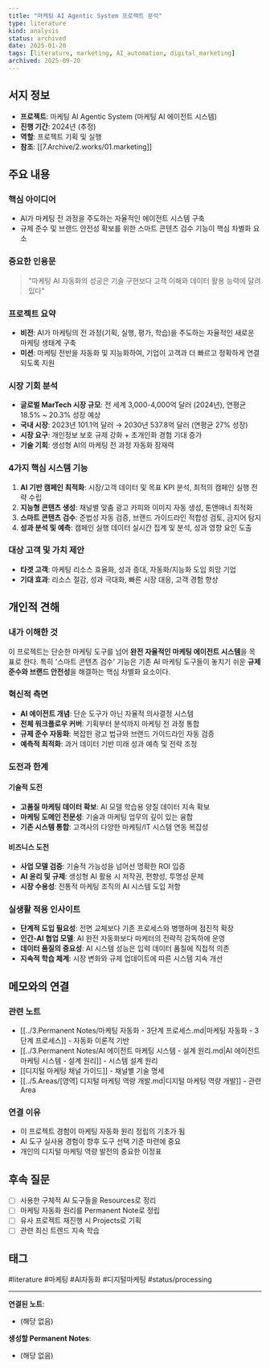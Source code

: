 ```yaml
---
title: "마케팅 AI Agentic System 프로젝트 분석"
type: literature
kind: analysis
status: archived
date: 2025-01-20
tags: [literature, marketing, AI_automation, digital_marketing]
archived: 2025-09-20
---
```



## 서지 정보
- **프로젝트**: 마케팅 AI Agentic System (마케팅 AI 에이전트 시스템)
- **진행 기간**: 2024년 (추정)
- **역할**: 프로젝트 기획 및 실행
- **참조**: [[7.Archive/2.works/01.marketing]]

## 주요 내용

### 핵심 아이디어
<!-- 저자의 주요 논점을 자신의 언어로 정리 -->
- AI가 마케팅 전 과정을 주도하는 자율적인 에이전트 시스템 구축
- 규제 준수 및 브랜드 안전성 확보를 위한 스마트 콘텐츠 검수 기능이 핵심 차별화 요소

### 중요한 인용문
> "마케팅 AI 자동화의 성공은 기술 구현보다 고객 이해와 데이터 활용 능력에 달려있다"

### 프로젝트 요약
- **비전**: AI가 마케팅의 전 과정(기획, 실행, 평가, 학습)을 주도하는 자율적인 새로운 마케팅 생태계 구축
- **미션**: 마케팅 전반을 자동화 및 지능화하여, 기업이 고객과 더 빠르고 정확하게 연결되도록 지원

### 시장 기회 분석
- **글로벌 MarTech 시장 규모**: 전 세계 3,000-4,000억 달러 (2024년), 연평균 18.5% ~ 20.3% 성장 예상
- **국내 시장**: 2023년 101.1억 달러 → 2030년 537.8억 달러 (연평균 27% 성장)
- **시장 요구**: 개인정보 보호 규제 강화 + 초개인화 경험 기대 증가
- **기술 기회**: 생성형 AI의 마케팅 전 과정 자동화 잠재력

### 4가지 핵심 시스템 기능
1.  **AI 기반 캠페인 최적화**: 시장/고객 데이터 및 목표 KPI 분석, 최적의 캠페인 실행 전략 수립
2.  **지능형 콘텐츠 생성**: 채널별 맞춤 광고 카피와 이미지 자동 생성, 톤앤매너 최적화
3.  **스마트 콘텐츠 검수**: 준법성 자동 검증, 브랜드 가이드라인 적합성 검토, 금지어 탐지
4.  **성과 분석 및 예측**: 캠페인 실행 데이터 실시간 집계 및 분석, 성과 영향 요인 도출

### 대상 고객 및 가치 제안
- **타겟 고객**: 마케팅 리소스 효율화, 성과 증대, 자동화/지능화 도입 희망 기업
- **기대 효과**: 리소스 절감, 성과 극대화, 빠른 시장 대응, 고객 경험 향상

## 개인적 견해
<!-- 이 내용에 대한 나의 생각이나 비판적 분석 -->
### 내가 이해한 것
이 프로젝트는 단순한 마케팅 도구를 넘어 **완전 자율적인 마케팅 에이전트 시스템**을 목표로 한다.
특히 '스마트 콘텐츠 검수' 기능은 기존 AI 마케팅 도구들이 놓치기 쉬운 **규제 준수와 브랜드 안전성**을 해결하는 핵심 차별화 요소이다.

### 혁신적 측면
- **AI 에이전트 개념**: 단순 도구가 아닌 자율적 의사결정 시스템
- **전체 워크플로우 커버**: 기획부터 분석까지 마케팅 전 과정 통합
- **규제 준수 자동화**: 복잡한 광고 법규와 브랜드 가이드라인 자동 검증
- **예측적 최적화**: 과거 데이터 기반 미래 성과 예측 및 전략 조정

### 도전과 한계
#### 기술적 도전
- **고품질 마케팅 데이터 확보**: AI 모델 학습용 양질 데이터 지속 확보
- **마케팅 도메인 전문성**: 기술과 마케팅 업무의 깊이 있는 융합
- **기존 시스템 통합**: 고객사의 다양한 마케팅/IT 시스템 연동 복잡성

#### 비즈니스 도전
- **사업 모델 검증**: 기술적 가능성을 넘어선 명확한 ROI 입증
- **AI 윤리 및 규제**: 생성형 AI 활용 시 저작권, 편향성, 투명성 문제
- **시장 수용성**: 전통적 마케팅 조직의 AI 시스템 도입 저항

### 실생활 적용 인사이트
- **단계적 도입 필요성**: 전면 교체보다 기존 프로세스와 병행하며 점진적 확장
- **인간-AI 협업 모델**: AI 완전 자동화보다 마케터의 전략적 감독하에 운영
- **데이터 품질의 중요성**: AI 시스템 성능은 입력 데이터 품질에 직접적 의존
- **지속적 학습 체계**: 시장 변화와 규제 업데이트에 따른 시스템 지속 개선

## 메모와의 연결
<!-- 이 내용이 기존의 어떤 아이디어나 노트와 연결되는가? -->
### 관련 노트
- [[../3.Permanent Notes/마케팅 자동화 - 3단계 프로세스.md|마케팅 자동화 - 3단계 프로세스]] - 자동화 이론적 기반
- [[../3.Permanent Notes/AI 에이전트 마케팅 시스템 - 설계 원리.md|AI 에이전트 마케팅 시스템 - 설계 원리]] - 시스템 설계 원리
- [[디지털 마케팅 채널 가이드]] - 채널별 기술 명세
- [[../5.Areas/[영역] 디지털 마케팅 역량 개발.md|디지털 마케팅 역량 개발]] - 관련 Area

### 연결 이유
- 이 프로젝트 경험이 마케팅 자동화 원리 정립의 기초가 됨
- AI 도구 실사용 경험이 향후 도구 선택 기준 마련에 중요
- 개인의 디지털 마케팅 역량 발전의 중요한 이정표

## 후속 질문
- [ ] 사용한 구체적 AI 도구들을 Resources로 정리
- [ ] 마케팅 자동화 원리를 Permanent Note로 정립
- [ ] 유사 프로젝트 재진행 시 Projects로 기획
- [ ] 관련 최신 트렌드 지속 학습

## 태그
#literature #마케팅 #AI자동화 #디지털마케팅 #status/processing

---

**연결된 노트**:
- (해당 없음)

**생성할 Permanent Notes**:
- (해당 없음)
